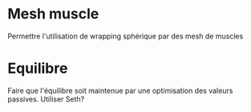# Mesh muscle

Permettre l'utilisation de wrapping sphérique par des mesh de muscles

# Equilibre

Faire que l'équilibre soit maintenue par une optimisation des valeurs passives.
Utiliser Seth?